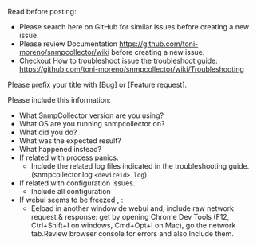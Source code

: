 Read before posting:

- Please search here on GitHub for similar issues before creating a new issue.
- Please review Documentation https://github.com/toni-moreno/snmpcollector/wiki before creating a new issue.
- Checkout How to troubleshoot issue the troubleshoot guide: https://github.com/toni-moreno/snmpcollector/wiki/Troubleshooting

Please prefix your title with [Bug] or [Feature request].

Please include this information:
- What SnmpCollector version are you using?
- What OS are you running snmpcollector on?
- What did you do?
- What was the expected result?
- What happened instead?
- If related with process panics.
  - Include the related log files indicated in the troubleshooting guide.(snmpcollector.log `<deviceid>.log`)
- If related with configuration issues.
  - Include all configuration
- If webui seems to be freezed , :
  - Eeload in another window de webui and, include raw network request & response: get by opening Chrome Dev Tools (F12, Ctrl+Shift+I on windows, Cmd+Opt+I on Mac), go the network tab.Review browser console for errors and also Include them.
